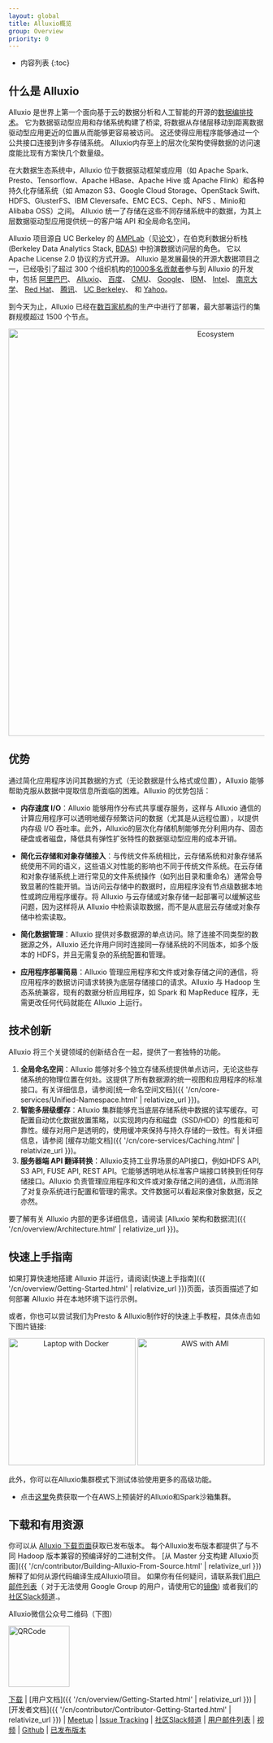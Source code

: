 ```yaml
---
layout: global
title: Alluxio概览
group: Overview
priority: 0
---
```


* 内容列表
{:toc}
## 什么是 Alluxio
Alluxio 是世界上第一个面向基于云的数据分析和人工智能的开源的[数据编排技术](https://www.alluxio.io/blog/data-orchestration-the-missing-piece-in-the-data-world/)。
它为数据驱动型应用和存储系统构建了桥梁, 将数据从存储层移动到距离数据驱动型应用更近的位置从而能够更容易被访问。
这还使得应用程序能够通过一个公共接口连接到许多存储系统。
Alluxio内存至上的层次化架构使得数据的访问速度能比现有方案快几个数量级。

在大数据生态系统中，Alluxio 位于数据驱动框架或应用（如 Apache Spark、Presto、Tensorflow、Apache HBase、Apache Hive 或 Apache Flink）和各种持久化存储系统（如 Amazon S3、Google Cloud Storage、OpenStack Swift、HDFS、GlusterFS、IBM Cleversafe、EMC ECS、Ceph、NFS 、Minio和 Alibaba OSS）之间。
Alluxio 统一了存储在这些不同存储系统中的数据，为其上层数据驱动型应用提供统一的客户端 API 和全局命名空间。

Alluxio 项目源自 UC Berkeley 的 [AMPLab](https://amplab.cs.berkeley.edu/software/)（见[论文](https://www2.eecs.berkeley.edu/Pubs/TechRpts/2018/EECS-2018-29.html)），在伯克利数据分析栈 (Berkeley Data Analytics Stack, [BDAS](https://amplab.cs.berkeley.edu/bdas/)) 中扮演数据访问层的角色。
它以 Apache License 2.0 协议的方式开源。
Alluxio 是发展最快的开源大数据项目之一，已经吸引了超过 300 个组织机构的[1000多名贡献者](https://github.com/alluxio/alluxio/graphs/contributors)参与到 Alluxio 的开发中，包括
[阿里巴巴](http://www.alibaba.com)、
[Alluxio](https://www.alluxio.io)、
[百度](https://www.baidu.com)、
[CMU](https://www.cmu.edu/)、
[Google](https://www.google.com)、
[IBM](https://www.ibm.com)、
[Intel](http://www.intel.com/)、
[南京大学](http://www.nju.edu.cn/english/)、
[Red Hat](https://www.redhat.com/)、
[腾讯](https://www.tencent.com)、
[UC Berkeley](https://amplab.cs.berkeley.edu/)、
和 [Yahoo](https://www.yahoo.com/)。

到今天为止，Alluxio 已经在[数百家机构](https://www.alluxio.io/powered-by-alluxio)的生产中进行了部署，最大部署运行的集群规模超过 1500 个节点。

<p align="center">
<img src="https://d39kqat1wpn1o5.cloudfront.net/app/uploads/2019/05/alluxio-overview-r050119.svg" width="800" alt="Ecosystem"/>
</p>

## 优势

通过简化应用程序访问其数据的方式（无论数据是什么格式或位置），Alluxio 能够帮助克服从数据中提取信息所面临的困难。Alluxio 的优势包括：

* **内存速度 I/O**：Alluxio 能够用作分布式共享缓存服务，这样与 Alluxio 通信的计算应用程序可以透明地缓存频繁访问的数据（尤其是从远程位置），以提供内存级 I/O 吞吐率。此外，Alluxio的层次化存储机制能够充分利用内存、固态硬盘或者磁盘，降低具有弹性扩张特性的数据驱动型应用的成本开销。

* **简化云存储和对象存储接入**：与传统文件系统相比，云存储系统和对象存储系统使用不同的语义，这些语义对性能的影响也不同于传统文件系统。在云存储和对象存储系统上进行常见的文件系统操作（如列出目录和重命名）通常会导致显著的性能开销。当访问云存储中的数据时，应用程序没有节点级数据本地性或跨应用程序缓存。将 Alluxio 与云存储或对象存储一起部署可以缓解这些问题，因为这样将从 Alluxio 中检索读取数据，而不是从底层云存储或对象存储中检索读取。

* **简化数据管理**：Alluxio 提供对多数据源的单点访问。除了连接不同类型的数据源之外，Alluxio 还允许用户同时连接同一存储系统的不同版本，如多个版本的 HDFS，并且无需复杂的系统配置和管理。

* **应用程序部署简易**：Alluxio 管理应用程序和文件或对象存储之间的通信，将应用程序的数据访问请求转换为底层存储接口的请求。Alluxio 与 Hadoop 生态系统兼容，现有的数据分析应用程序，如 Spark 和 MapReduce 程序，无需更改任何代码就能在 Alluxio 上运行。

## 技术创新

Alluxio 将三个关键领域的创新结合在一起，提供了一套独特的功能。

1. **全局命名空间**：Alluxio 能够对多个独立存储系统提供单点访问，无论这些存储系统的物理位置在何处。这提供了所有数据源的统一视图和应用程序的标准接口。有关详细信息，请参阅[统一命名空间文档]({{ '/cn/core-services/Unified-Namespace.html' | relativize_url }})。
1. **智能多层级缓存**：Alluxio 集群能够充当底层存储系统中数据的读写缓存。可配置自动优化数据放置策略，以实现跨内存和磁盘（SSD/HDD）的性能和可靠性。缓存对用户是透明的，使用缓冲来保持与持久存储的一致性。有关详细信息，请参阅 [缓存功能文档]({{ '/cn/core-services/Caching.html' | relativize_url }})。
1. **服务器端 API 翻译转换**：Alluxio支持工业界场景的API接口，例如HDFS API, S3 API, FUSE API, REST API。它能够透明地从标准客户端接口转换到任何存储接口。Alluxio 负责管理应用程序和文件或对象存储之间的通信，从而消除了对复杂系统进行配置和管理的需求。文件数据可以看起来像对象数据，反之亦然。

要了解有关 Alluxio 内部的更多详细信息，请阅读 [Alluxio 架构和数据流]({{ '/cn/overview/Architecture.html' | relativize_url }})。

## 快速上手指南

如果打算快速地搭建 Alluxio 并运行，请阅读[快速上手指南]({{ '/cn/overview/Getting-Started.html' | relativize_url }})页面，该页面描述了如何部署 Alluxio 并在本地环境下运行示例。

或者，你也可以尝试我们为Presto & Alluxio制作好的快速上手教程，具体点击如下图片链接:
<p align="center">
<a href="https://www.alluxio.io/alluxio-presto-sandbox-docker/">
 <img src="https://www.alluxio.io/app/uploads/2019/07/laptop-docker.png" width="250" alt="Laptop with Docker"/></a>
<a href="https://www.alluxio.io/alluxio-presto-sandbox-aws/">
 <img src="https://www.alluxio.io/app/uploads/2019/07/amazon-aws-ami.png" width="250" alt="AWS with AMI"/></a>
</p>

此外，你可以在Alluxio集群模式下测试体验使用更多的高级功能。

-	点击[这里](https://www.alluxio.io/sandbox-request/)免费获取一个在AWS上预装好的Alluxio和Spark沙箱集群。

## 下载和有用资源

你可以从 [Alluxio 下载页面](https://alluxio.io/download)获取已发布版本。
每个Alluxio发布版本都提供了与不同 Hadoop 版本兼容的预编译好的二进制文件。
[从 Master 分支构建 Alluxio页面]({{ '/cn/contributor/Building-Alluxio-From-Source.html' | relativize_url }})解释了如何从源代码编译生成Alluxio项目。
如果你有任何疑问，请联系我们[用户邮件列表](https://groups.google.com/forum/?fromgroups#!forum/alluxio-users)（
对于无法使用 Google Group 的用户，请使用它的[镜像](http://alluxio-users.85194.x6.nabble.com/))
或者我们的[社区Slack频道](https://alluxio.io/slack).。

Alluxio微信公众号二维码（下图）
<p align="left">
<img src="https://d39kqat1wpn1o5.cloudfront.net/app/uploads/2019/04/public_account_qrcode.png" width="120" alt="QRCode"/>
</p>

[下载](https://alluxio.io/download/) | 
[用户文档]({{ '/cn/overview/Getting-Started.html' | relativize_url }}) | 
[开发者文档]({{ '/cn/contributor/Contributor-Getting-Started.html' | relativize_url }}) | 
[Meetup](https://www.meetup.com/Alluxio/) | 
[Issue Tracking](https://github.com/Alluxio/alluxio/issues) | 
[社区Slack频道](https://alluxio.io/slack) | 
[用户邮件列表](https://groups.google.com/forum/?fromgroups#!forum/alluxio-users) |
[视频](https://www.youtube.com/channel/UCpibQsajhwqYPLYhke4RigA) |
[Github](https://github.com/alluxio/alluxio/) |
[已发布版本](https://www.alluxio.io/download/releases)
